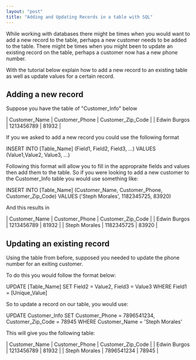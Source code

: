 ```yaml
---
layout: "post"
title: "Adding and Updating Records in a table with SQL"
---
```


While working with databases there might be times when you would want to add a new record to the table, perhaps a new customer needs to be added to the table. There might be times when you might been to update an existing record on the table, perhaps a customer now has a new phone number.

With the tutorial below explain how to add a new record to an existing table as well as update values for a certain record.

## Adding a new record
Suppose you have the table of "Customer_Info" below

| Customer_Name | Customer_Phone | Customer_Zip_Code |
| Edwin Burgos	| 1213456789	   | 81932			       |

If you we asked to add a new record you could use the following format

INSERT INTO [Table_Name]
(Field1, Field2, Field3, ...)
VALUES (Value1,Value2, Value3, ...)

Following this format will allow you to fill in the appropraite fields and values then add them to the table. So if you were looking to add a new customer to the Customer_Info table you would use something like:

INSERT INTO [Table_Name]
(Customer_Name, Customer_Phone, Customer_Zip_Code)
VALUES ('Steph Morales', 1182345725, 83920)

And this results in

| Customer_Name | Customer_Phone | Customer_Zip_Code |
| Edwin Burgos	| 1213456789	   | 81932			       |
| Steph Morales	| 1182345725	   | 83920	           |


## Updating an existing record
Using the table from before, supposed you needed to update the phone number for an exiting customer.

To do this you would follow the format below:

UPDATE [Table_Name]
SET Field2 = Value2, Field3 = Value3
WHERE Field1 = [Unique_Value]

So to update a record on our table, you would use:

UPDATE Customer_Info
SET Customer_Phone = 7896541234, Customer_Zip_Code = 78945
WHERE Customer_Name = 'Steph Morales'

This will give you the following table:

| Customer_Name | Customer_Phone | Customer_Zip_Code |
| Edwin Burgos	| 1213456789	   | 81932			       |
| Steph Morales	| 7896541234	   | 78945			       |
